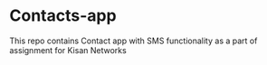 # Contacts-app
This repo contains Contact app with SMS functionality as a part of assignment for Kisan Networks
